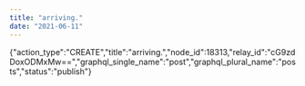 ```yaml
---
title: "arriving."
date: "2021-06-11"
---
```


{"action\_type":"CREATE","title":"arriving.","node\_id":18313,"relay\_id":"cG9zdDoxODMxMw==","graphql\_single\_name":"post","graphql\_plural\_name":"posts","status":"publish"}
